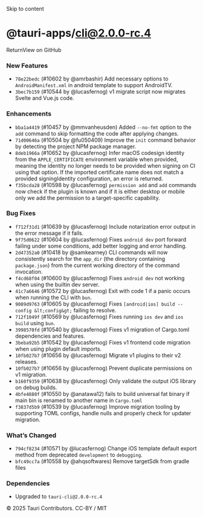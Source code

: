 Skip to content
# @tauri-apps/cli@2.0.0-rc.4
ReturnView on GitHub
### New Features
  * `78e22bedc` (#10602 by @amrbashir) Add necessary options to `AndroidManifest.xml` in android template to support AndroidTV.
  * `3bec7b159` (#10544 by @lucasfernog) v1 migrate script now migrates Svelte and Vue.js code.


### Enhancements
  * `bba1a4419` (#10457 by @mmvanheusden) Added `--no-fmt` option to the `add` command to skip formatting the code after applying changes.
  * `71d00646a` (#10504 by @fu050409) Improve the `init` command behavior by detecting the project NPM package manager.
  * `8deb1966a` (#10652 by @lucasfernog) Infer macOS codesign identity from the `APPLE_CERTIFICATE` environment variable when provided, meaning the identity no longer needs to be provided when signing on CI using that option. If the imported certificate name does not match a provided signingIdentity configuration, an error is returned.
  * `f35bcda28` (#10598 by @lucasfernog) `permission add` and `add` commands now check if the plugin is known and if it is either desktop or mobile only we add the permission to a target-specific capability.


### Bug Fixes
  * `f712f31d1` (#10639 by @lucasfernog) Include notarization error output in the error message if it fails.
  * `9f75d0622` (#10604 by @lucasfernog) Fixes `android dev` port forward failing under some conditions, add better logging and error handling.
  * `2d47352a0` (#10418 by @samkearney) CLI commands will now consistently search for the `app_dir` (the directory containing `package.json`) from the current working directory of the command invocation.
  * `f4cd68f04` (#10600 by @lucasfernog) Fixes `android dev` not working when using the builtin dev server.
  * `41c7a6646` (#10572 by @lucasfernog) Exit with code 1 if a panic occurs when running the CLI with `bun`.
  * `9089d9763` (#10605 by @lucasfernog) Fixes `[android|ios] build --config &lt;config&gt;` failing to resolve.
  * `712f1049f` (#10569 by @lucasfernog) Fixes running `ios dev` and `ios build` using `bun`.
  * `3998570fd` (#10540 by @lucasfernog) Fixes v1 migration of Cargo.toml dependencies and features.
  * `3beba92b5` (#10542 by @lucasfernog) Fixes v1 frontend code migration when using plugin default imports.
  * `10fb027b7` (#10656 by @lucasfernog) Migrate v1 plugins to their v2 releases.
  * `10fb027b7` (#10656 by @lucasfernog) Prevent duplicate permissions on v1 migration.
  * `b160f9359` (#10638 by @lucasfernog) Only validate the output iOS library on debug builds.
  * `4bfe4880f` (#10550 by @anatawa12) fails to build universal fat binary if main bin is renamed to another name in `Cargo.toml`
  * `f3837d5b9` (#10539 by @lucasfernog) Improve migration tooling by supporting TOML configs, handle nulls and properly check for updater migration.


### What’s Changed
  * `794cf8234` (#10571 by @lucasfernog) Change iOS template default export method from deprecated `development` to `debugging`.
  * `bfc49cc7a` (#10558 by @ahqsoftwares) Remove targetSdk from gradle files


### Dependencies
  * Upgraded to `tauri-cli@2.0.0-rc.4`


© 2025 Tauri Contributors. CC-BY / MIT
